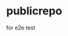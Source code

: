 # publicrepo
for e2e test











































































































































































































































































































































































































































































































































































































































































































































































































































































































































































































































































































































































































































































































































































































































































































































































































































































































































































































































































































































































































































































































































































































































